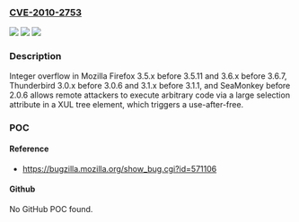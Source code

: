 ### [CVE-2010-2753](https://cve.mitre.org/cgi-bin/cvename.cgi?name=CVE-2010-2753)
![](https://img.shields.io/static/v1?label=Product&message=n%2Fa&color=blue)
![](https://img.shields.io/static/v1?label=Version&message=n%2Fa&color=blue)
![](https://img.shields.io/static/v1?label=Vulnerability&message=n%2Fa&color=brighgreen)

### Description

Integer overflow in Mozilla Firefox 3.5.x before 3.5.11 and 3.6.x before 3.6.7, Thunderbird 3.0.x before 3.0.6 and 3.1.x before 3.1.1, and SeaMonkey before 2.0.6 allows remote attackers to execute arbitrary code via a large selection attribute in a XUL tree element, which triggers a use-after-free.

### POC

#### Reference
- https://bugzilla.mozilla.org/show_bug.cgi?id=571106

#### Github
No GitHub POC found.

